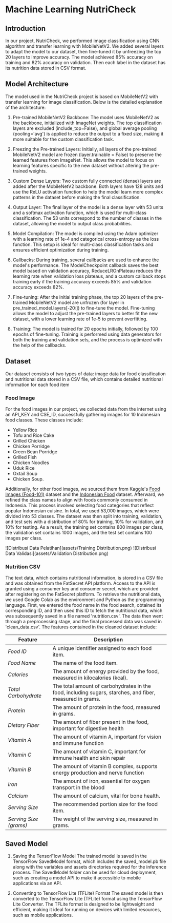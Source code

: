 # Machine Learning NutriCheck

## Introduction

In our project, NutriCheck, we performed image classification using CNN algorithm and transfer learning with MobileNetV2. We added several layers to adapt the model to our dataset, then fine-tuned it by unfreezing the top 20 layers to improve accuracy. The model achieved 85% accuracy on training and 82% accuracy on validation. Then each label in the dataset has its nutrition data stored in CSV format.

## Model Architecture
The model used in the NutriCheck project is based on MobileNetV2 with transfer learning for image classification. Below is the detailed explanation of the architecture:

1. Pre-trained MobileNetV2 Backbone:
The model uses MobileNetV2 as the backbone, initialized with ImageNet weights. The top classification layers are excluded (include_top=False), and global average pooling (pooling='avg') is applied to reduce the output to a fixed size, making it more suitable for the custom classification task.

2. Freezing the Pre-trained Layers:
Initially, all layers of the pre-trained MobileNetV2 model are frozen (layer.trainable = False) to preserve the learned features from ImageNet. This allows the model to focus on learning features specific to the new dataset without altering the pre-trained weights.

3. Custom Dense Layers:
Two custom fully connected (dense) layers are added after the MobileNetV2 backbone. Both layers have 128 units and use the ReLU activation function to help the model learn more complex patterns in the dataset before making the final classification.

4. Output Layer:
The final layer of the model is a dense layer with 53 units and a softmax activation function, which is used for multi-class classification. The 53 units correspond to the number of classes in the dataset, allowing the model to output class probabilities.

5. Model Compilation:
The model is compiled using the Adam optimizer with a learning rate of 1e-4 and categorical cross-entropy as the loss function. This setup is ideal for multi-class classification tasks and ensures efficient optimization during training.

6. Callbacks:
During training, several callbacks are used to enhance the model's performance. The ModelCheckpoint callback saves the best model based on validation accuracy, ReduceLROnPlateau reduces the learning rate when validation loss plateaus, and a custom callback stops training early if the training accuracy exceeds 85% and validation accuracy exceeds 82%.

7. Fine-tuning:
After the initial training phase, the top 20 layers of the pre-trained MobileNetV2 model are unfrozen (for layer in pre_trained_model.layers[-20:]) to fine-tune the model. Fine-tuning allows the model to adjust the pre-trained layers to better fit the new dataset, with a lower learning rate of 1e-5 to prevent overfitting.

8. Training:
The model is trained for 20 epochs initially, followed by 100 epochs of fine-tuning. Training is performed using data generators for both the training and validation sets, and the process is optimized with the help of the callbacks.

## Dataset
Our dataset consists of two types of data: image data for food classification and nutritional data stored in a CSV file, which contains detailed nutritional information for each food item
### Food Image
For the food images in our project, we collected data from the internet using an API_KEY and CSE_ID, successfully gathering images for 10 Indonesian food classes. These classes include: 
* Yellow Rice
* Tofu and Rice Cake
* Grilled Chicken
* Chicken Porridge
* Green Bean Porridge
* Grilled Fish
* Chicken Noodles
* Uduk Rice
* Oxtail Soup
* Chicken Soup. 

Additionally, for other food images, we sourced them from Kaggle's [Food Images (Food-101)](https://www.kaggle.com/datasets/kmader/food41) dataset and the [Indonesian Food](https://www.kaggle.com/datasets/theresalusiana/indonesian-food) dataset. Afterward, we refined the class names to align with foods commonly consumed in Indonesia. This process involved selecting food categories that reflect popular Indonesian cuisine. In total, we used 53,000 images, which were divided into 53 classes. The dataset was then split into training, validation, and test sets with a distribution of 80% for training, 10% for validation, and 10% for testing. As a result, the training set contains 800 images per class, the validation set contains 1000 images, and the test set contains 100 images per class.

![Distribusi Data Pelatihan](assets/Training Distribution.png)
![Distribusi Data Validasi](assets/Validation Distribution.png)


### Nutrition CSV
The text data, which contains nutritional information, is stored in a CSV file and was obtained from the FatSecret API platform. Access to the API is granted using a consumer key and consumer secret, which are provided after registering on the FatSecret platform. To retrieve the nutritional data, we used Google Colab as the environment and Python as the programming language. First, we entered the food name in the food search, obtained its corresponding ID, and then used this ID to fetch the nutritional data, which was subsequently saved in a file named 'nutrition.csv'. The data then went through a preprocessing stage, and the final processed data was saved in 'clean_data.csv'. The features contained in the cleaned dataset include:

| Feature              | Description                                                                                      |
|----------------------|--------------------------------------------------------------------------------------------------|
| *Food ID*          | A unique identifier assigned to each food item.                                                   |
| *Food Name*        | The name of the food item.                                                                        |
| *Calories*         | The amount of energy provided by the food, measured in kilocalories (kcal).                      |
| *Total Carbohydrate* | The total amount of carbohydrates in the food, including sugars, starches, and fiber, measured in grams. |
| *Protein*          | The amount of protein in the food, measured in grams.                                             |
| *Dietary Fiber*    | The amount of fiber present in the food, important for digestive health
| *Vitamin A*        | The amount of vitamin A, important for vision and immune function
| *Vitamin C*        | The amount of vitamin C, important for immune health and skin repair
| *Vitamin B*        | The amount of vitamin B complex, supports energy production and nerve function |
| *Iron*             | The amount of iron, essential for oxygen transport in the blood
| *Calcium*          | The amount of calcium, vital for bone health.                       |
| *Serving Size*     | The recommended portion size for the food item.                                                   |
| *Serving Size (grams)* | The weight of the serving size, measured in grams.                                              |

## Saved Model
1. Saving the TensorFlow Model
The trained model is saved in the TensorFlow SavedModel format, which includes the saved_model.pb file along with the variables and assets directories required for the inference process. The SavedModel folder can be used for cloud deployment, such as creating a model API to make it accessible to mobile applications via an API.

2. Converting to TensorFlow Lite (TFLite) Format
The saved model is then converted to the TensorFlow Lite (TFLite) format using the TensorFlow Lite Converter. The TFLite format is designed to be lightweight and efficient, making it ideal for running on devices with limited resources, such as mobile applications.